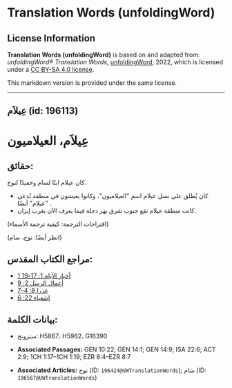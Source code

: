 # Translation Words (unfoldingWord)

## License Information

**Translation Words (unfoldingWord)** is based on and adapted from: _unfoldingWord® Translation Words_, [unfoldingWord](https://unfoldingword.org/utw), 2022, which is licensed under a [CC BY-SA 4.0 license](https://creativecommons.org/licenses/by-sa/4.0/legalcode.en).

This markdown version is provided under the same license.



--------------------------------

## عِيلاَم (id: 196113)

عِيلاَم، العيلاميون
===================

حقائق:
------

كان عيلام ابنًا لسام وحفيدًا لنوح.

* كان يُطلق على نسل عيلام اسم "العيلاميون"، وكانوا يعيشون في منطقة تُدعى "عيلام" أيضًا .
* كانت منطقة عيلام تقع جنوب شرق نهر دجلة فيما يعرف الآن بغرب إيران.

(اقتراحات الترجمة: كيفية ترجمة الأسماء)

(انظر أيضًا: نوح، سام)

مراجع الكتاب المقدس:
--------------------

* [1 أخبار الأيام 1: 17–19](https://ref.ly/1Chr1:17-1Chr1:19)
* [أعمال الرسل 2: 9](https://ref.ly/Acts2:9)
* [عزرا 8: 4–7](https://ref.ly/Ezra8:4-Ezra8:7)
* [إشعياء 22: 6](https://ref.ly/Isa22:6)

بيانات الكلمة:
--------------

* سترونج: H5867، H5962، G16390

* **Associated Passages:** GEN 10:22; GEN 14:1; GEN 14:9; ISA 22:6; ACT 2:9; 1CH 1:17–1CH 1:19; EZR 8:4–EZR 8:7
* **Associated Articles:** نوح (ID: `196424@UWTranslationWords`); سَام (ID: `196567@UWTranslationWords`)


